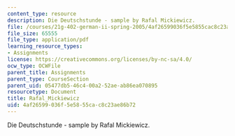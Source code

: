 ```yaml
---
content_type: resource
description: Die Deutschstunde - sample by Rafal Mickiewicz.
file: /courses/21g-402-german-ii-spring-2005/4af26599036f5e5855cac8c23ae86b72_MIT21G_402S05_rafalmickiew.pdf
file_size: 65555
file_type: application/pdf
learning_resource_types:
- Assignments
license: https://creativecommons.org/licenses/by-nc-sa/4.0/
ocw_type: OCWFile
parent_title: Assignments
parent_type: CourseSection
parent_uid: 05477db5-46c4-00a2-52ae-ab86ea070895
resourcetype: Document
title: Rafal_Mickiewicz
uid: 4af26599-036f-5e58-55ca-c8c23ae86b72
---
```

Die Deutschstunde - sample by Rafal Mickiewicz.